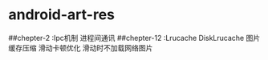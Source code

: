 # android-art-res
##chepter-2 :Ipc机制 进程间通讯
##chepter-12 :Lrucache DiskLrucache 图片缓存压缩 滑动卡顿优化 滑动时不加载网络图片
